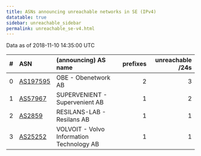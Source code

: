 ```yaml
---
title: ASNs announcing unreachable networks in SE (IPv4)
datatable: true
sidebar: unreachable_sidebar
permalink: unreachable_se-v4.html
---
```


Data as of 2018-11-10 14:35:00 UTC


<div class="datatable-begin"></div>

|   # | ASN                                      | (announcing) AS name                      |   prefixes |   unreachable /24s |
|----:|:-----------------------------------------|:------------------------------------------|-----------:|-------------------:|
|   0 | [AS197595](unreachable_AS197595-v4.html) | OBE - Obenetwork AB                       |          2 |                  3 |
|   1 | [AS57967](unreachable_AS57967-v4.html)   | SUPERVENIENT - Supervenient AB            |          1 |                  2 |
|   2 | [AS2859](unreachable_AS2859-v4.html)     | RESILANS-LAB - Resilans AB                |          1 |                  1 |
|   3 | [AS25252](unreachable_AS25252-v4.html)   | VOLVOIT - Volvo Information Technology AB |          1 |                  1 |

<div class="datatable-end"></div>